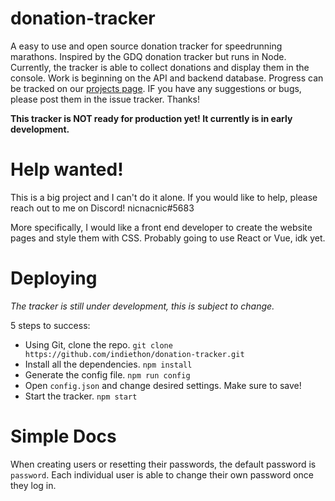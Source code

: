 # donation-tracker
A easy to use and open source donation tracker for speedrunning marathons. Inspired by the GDQ donation tracker but runs in Node. Currently, the tracker is able to collect donations and display them in the console. Work is beginning on the API and backend database. Progress can be tracked on our [projects page](https://github.com/Indiethon/donation-tracker/projects/1). IF you have any suggestions or bugs, please post them in the issue tracker. Thanks!

**This tracker is NOT ready for production yet! It currently is in early development.**

# Help wanted!
This is a big project and I can't do it alone. If you would like to help, please reach out to me on Discord! nicnacnic#5683

More specifically, I would like a front end developer to create the website pages and style them with CSS. Probably going to use React or Vue, idk yet.

# Deploying
*The tracker is still under development, this is subject to change.*

5 steps to success:
- Using Git, clone the repo. `git clone https://github.com/indiethon/donation-tracker.git`
- Install all the dependencies. `npm install`
- Generate the config file. `npm run config`
- Open `config.json` and change desired settings. Make sure to save!
- Start the tracker. `npm start`

# Simple Docs
When creating users or resetting their passwords, the default password is `password`. Each individual user is able to change their own password once they log in.
